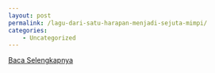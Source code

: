 ```yaml
---
layout: post
permalink: /lagu-dari-satu-harapan-menjadi-sejuta-mimpi/
categories:
    - Uncategorized
---
```


[Baca Selengkapnya](/07)